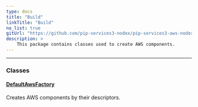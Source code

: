 ```yaml
---
type: docs
title: "Build"
linkTitle: "Build"
no_list: true
gitUrl: "https://github.com/pip-services3-nodex/pip-services3-aws-nodex"
description: >
    This package contains classes used to create AWS components.
---
```

---

<div class="module-body"> 

### Classes

#### [DefaultAwsFactory](default_aws_factory)
Creates AWS components by their descriptors.

</div>
